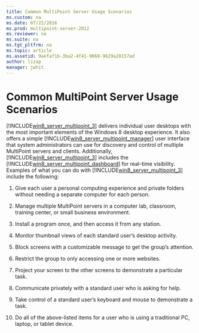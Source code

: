 ```yaml
---
title: Common MultiPoint Server Usage Scenarios
ms.custom: na
ms.date: 07/22/2016
ms.prod: multipoint-server-2012
ms.reviewer: na
ms.suite: na
ms.tgt_pltfrm: na
ms.topic: article
ms.assetid: 9aefaf1b-3ba2-4f41-9068-9629a28157ad
author: lizap
manager: jwhit
---
```

# Common MultiPoint Server Usage Scenarios
[!INCLUDE[win8_server_multipoint_3](../../../compute/remote-desktop-services/multipoint-1/includes/win8_server_multipoint_3_md.md)] delivers individual user desktops with the most important elements of the Windows 8 desktop experience. It also offers a simple [!INCLUDE[win8_server_multipoint_manager](../../../compute/remote-desktop-services/multipoint-1/includes/win8_server_multipoint_manager_md.md)] user interface that system administrators can use for discovery and control of multiple MultiPoint servers and clients. Additionally, [!INCLUDE[win8_server_multipoint_3](../../../compute/remote-desktop-services/multipoint-1/includes/win8_server_multipoint_3_md.md)] includes the [!INCLUDE[win8_server_multipoint_dashboard](../../../compute/remote-desktop-services/multipoint-1/includes/win8_server_multipoint_dashboard_md.md)] for real\-time visibility. Examples of what you can do with [!INCLUDE[win8_server_multipoint_3](../../../compute/remote-desktop-services/multipoint-1/includes/win8_server_multipoint_3_md.md)] include the following:  
  
1.  Give each user a personal computing experience and private folders without needing a separate computer for each person.  
  
2.  Manage multiple MultiPoint servers in a computer lab, classroom, training center, or small business environment.  
  
3.  Install a program once, and then access it from any station.  
  
4.  Monitor thumbnail views of each standard user’s desktop activity.  
  
5.  Block screens with a customizable message to get the group’s attention.  
  
6.  Restrict the group to only accessing one or more websites.  
  
7.  Project your screen to the other screens to demonstrate a particular task.  
  
8.  Communicate privately with a standard user who is asking for help.  
  
9. Take control of a standard user’s keyboard and mouse to demonstrate a task.  
  
10. Do all of the above\-listed items for a user who is using a traditional PC, laptop, or tablet device.  
  
